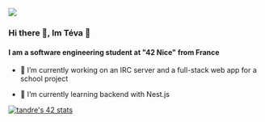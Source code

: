 ![](https://cdn.midjourney.com/2d869f85-399f-4b55-a630-87d208c7f5d7/0_0.png)
### Hi there 👋, Im Téva 🙉
#### I am a software engineering student at "42 Nice" from France 

- 🔭 I’m currently working on an IRC server and a full-stack web app for a school project 

- 🌱 I’m currently learning backend with Nest.js 


[![tandre's 42 stats](https://badge.mediaplus.ma/colorfulwaves/tandre?1337Badge=off&UM6P=off)](https://github.com/oakoudad/badge42)
